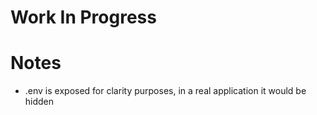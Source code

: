 # Work In Progress

# Notes

- .env is exposed for clarity purposes, in a real application it would be hidden
